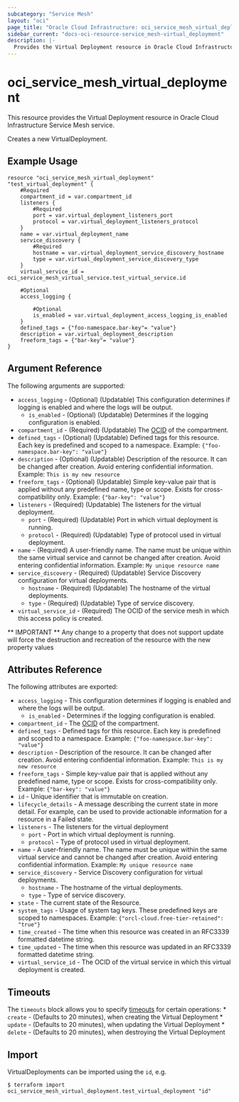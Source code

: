 ```yaml
---
subcategory: "Service Mesh"
layout: "oci"
page_title: "Oracle Cloud Infrastructure: oci_service_mesh_virtual_deployment"
sidebar_current: "docs-oci-resource-service_mesh-virtual_deployment"
description: |-
  Provides the Virtual Deployment resource in Oracle Cloud Infrastructure Service Mesh service
---
```


# oci_service_mesh_virtual_deployment
This resource provides the Virtual Deployment resource in Oracle Cloud Infrastructure Service Mesh service.

Creates a new VirtualDeployment.


## Example Usage

```hcl
resource "oci_service_mesh_virtual_deployment" "test_virtual_deployment" {
	#Required
	compartment_id = var.compartment_id
	listeners {
		#Required
		port = var.virtual_deployment_listeners_port
		protocol = var.virtual_deployment_listeners_protocol
	}
	name = var.virtual_deployment_name
	service_discovery {
		#Required
		hostname = var.virtual_deployment_service_discovery_hostname
		type = var.virtual_deployment_service_discovery_type
	}
	virtual_service_id = oci_service_mesh_virtual_service.test_virtual_service.id

	#Optional
	access_logging {

		#Optional
		is_enabled = var.virtual_deployment_access_logging_is_enabled
	}
	defined_tags = {"foo-namespace.bar-key"= "value"}
	description = var.virtual_deployment_description
	freeform_tags = {"bar-key"= "value"}
}
```

## Argument Reference

The following arguments are supported:

* `access_logging` - (Optional) (Updatable) This configuration determines if logging is enabled and where the logs will be output.
	* `is_enabled` - (Optional) (Updatable) Determines if the logging configuration is enabled.
* `compartment_id` - (Required) (Updatable) The [OCID](https://docs.cloud.oracle.com/iaas/Content/General/Concepts/identifiers.htm) of the compartment. 
* `defined_tags` - (Optional) (Updatable) Defined tags for this resource. Each key is predefined and scoped to a namespace. Example: `{"foo-namespace.bar-key": "value"}` 
* `description` - (Optional) (Updatable) Description of the resource. It can be changed after creation. Avoid entering confidential information.  Example: `This is my new resource` 
* `freeform_tags` - (Optional) (Updatable) Simple key-value pair that is applied without any predefined name, type or scope. Exists for cross-compatibility only. Example: `{"bar-key": "value"}` 
* `listeners` - (Required) (Updatable) The listeners for the virtual deployment.
	* `port` - (Required) (Updatable) Port in which virtual deployment is running.
	* `protocol` - (Required) (Updatable) Type of protocol used in virtual deployment.
* `name` - (Required) A user-friendly name. The name must be unique within the same virtual service and cannot be changed after creation. Avoid entering confidential information.  Example: `My unique resource name` 
* `service_discovery` - (Required) (Updatable) Service Discovery configuration for virtual deployments.
	* `hostname` - (Required) (Updatable) The hostname of the virtual deployments.
	* `type` - (Required) (Updatable) Type of service discovery.
* `virtual_service_id` - (Required) The OCID of the service mesh in which this access policy is created.


** IMPORTANT **
Any change to a property that does not support update will force the destruction and recreation of the resource with the new property values

## Attributes Reference

The following attributes are exported:

* `access_logging` - This configuration determines if logging is enabled and where the logs will be output.
	* `is_enabled` - Determines if the logging configuration is enabled.
* `compartment_id` - The [OCID](https://docs.cloud.oracle.com/iaas/Content/General/Concepts/identifiers.htm) of the compartment. 
* `defined_tags` - Defined tags for this resource. Each key is predefined and scoped to a namespace. Example: `{"foo-namespace.bar-key": "value"}` 
* `description` - Description of the resource. It can be changed after creation. Avoid entering confidential information.  Example: `This is my new resource` 
* `freeform_tags` - Simple key-value pair that is applied without any predefined name, type or scope. Exists for cross-compatibility only. Example: `{"bar-key": "value"}` 
* `id` - Unique identifier that is immutable on creation.
* `lifecycle_details` - A message describing the current state in more detail. For example, can be used to provide actionable information for a resource in a Failed state.
* `listeners` - The listeners for the virtual deployment
	* `port` - Port in which virtual deployment is running.
	* `protocol` - Type of protocol used in virtual deployment.
* `name` - A user-friendly name. The name must be unique within the same virtual service and cannot be changed after creation. Avoid entering confidential information.  Example: `My unique resource name` 
* `service_discovery` - Service Discovery configuration for virtual deployments.
	* `hostname` - The hostname of the virtual deployments.
	* `type` - Type of service discovery.
* `state` - The current state of the Resource.
* `system_tags` - Usage of system tag keys. These predefined keys are scoped to namespaces. Example: `{"orcl-cloud.free-tier-retained": "true"}` 
* `time_created` - The time when this resource was created in an RFC3339 formatted datetime string.
* `time_updated` - The time when this resource was updated in an RFC3339 formatted datetime string.
* `virtual_service_id` - The OCID of the virtual service in which this virtual deployment is created.

## Timeouts

The `timeouts` block allows you to specify [timeouts](https://registry.terraform.io/providers/hashicorp/oci/latest/docs/guides/changing_timeouts) for certain operations:
	* `create` - (Defaults to 20 minutes), when creating the Virtual Deployment
	* `update` - (Defaults to 20 minutes), when updating the Virtual Deployment
	* `delete` - (Defaults to 20 minutes), when destroying the Virtual Deployment


## Import

VirtualDeployments can be imported using the `id`, e.g.

```
$ terraform import oci_service_mesh_virtual_deployment.test_virtual_deployment "id"
```

